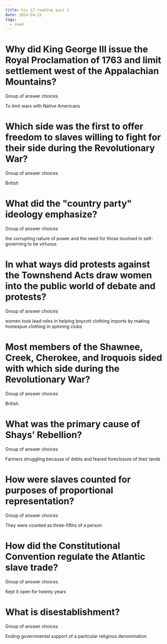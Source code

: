 ```yaml
---
title: his 17 reading quiz 3
date: 2024-04-22
tags:
  - seed
---
```

# Why did King George III issue the Royal Proclamation of 1763 and limit settlement west of the Appalachian Mountains?

Group of answer choices

To limit wars with Native Americans


# Which side was the first to offer freedom to slaves willing to fight for their side during the Revolutionary War?

Group of answer choices

British


# What did the "country party" ideology emphasize?

Group of answer choices

the corrupting nature of power and the need for those involved in self-governing to be virtuous


# In what ways did protests against the Townshend Acts draw women into the public world of debate and protests?

Group of answer choices

women took lead roles in helping boycott clothing imports by making homespun clothing in spinning clubs


# Most members of the Shawnee, Creek, Cherokee, and Iroquois sided with which side during the Revolutionary War?

Group of answer choices

British


# What was the primary cause of Shays’ Rebellion?

Group of answer choices

Farmers struggling because of debts and feared foreclosure of their lands


# How were slaves counted for purposes of proportional representation?

Group of answer choices

They were counted as three-fifths of a person


# How did the Constitutional Convention regulate the Atlantic slave trade?

Group of answer choices

Kept it open for twenty years


# What is disestablishment?

Group of answer choices

Ending governmental support of a particular religious denomination